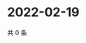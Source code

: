# 2022-02-19

共 0 条

<!-- BEGIN WEIBO -->
<!-- 最后更新时间 Sat Feb 19 2022 14:16:58 GMT+0800 (China Standard Time) -->

<!-- END WEIBO -->
